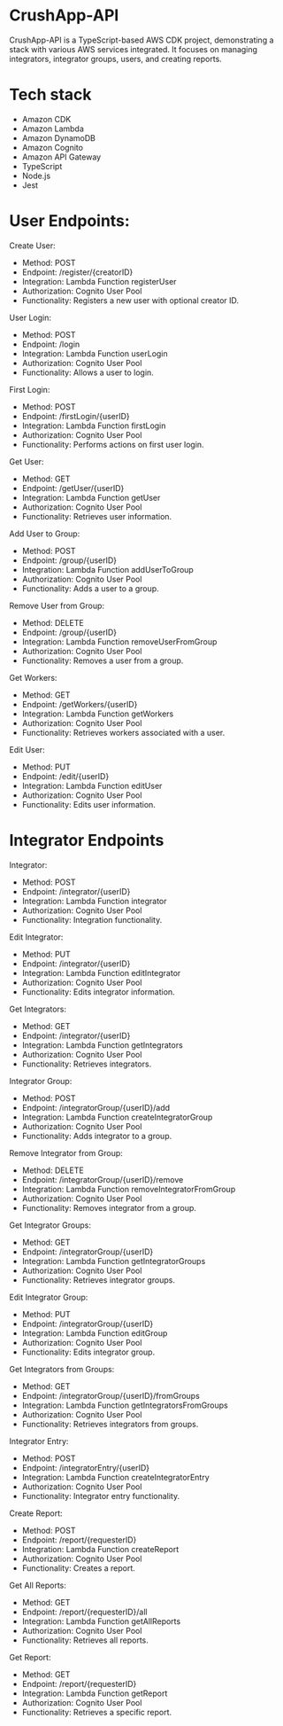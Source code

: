 
# CrushApp-API

CrushApp-API is a TypeScript-based AWS CDK project, demonstrating a stack with various AWS services integrated. It focuses on managing integrators, integrator groups, users, and creating reports.

# Tech stack

- Amazon CDK
- Amazon Lambda
- Amazon DynamoDB
- Amazon Cognito
- Amazon API Gateway
- TypeScript
- Node.js
- Jest

# User Endpoints:
Create User:

- Method: POST
- Endpoint: /register/{creatorID}
- Integration: Lambda Function registerUser
- Authorization: Cognito User Pool
- Functionality: Registers a new user with optional creator ID.

User Login:

- Method: POST
- Endpoint: /login
- Integration: Lambda Function userLogin
- Authorization: Cognito User Pool
- Functionality: Allows a user to login.

First Login:

- Method: POST
- Endpoint: /firstLogin/{userID}
- Integration: Lambda Function firstLogin
- Authorization: Cognito User Pool
- Functionality: Performs actions on first user login.

Get User:

- Method: GET
- Endpoint: /getUser/{userID}
- Integration: Lambda Function getUser
- Authorization: Cognito User Pool
- Functionality: Retrieves user information.

Add User to Group:

- Method: POST
- Endpoint: /group/{userID}
- Integration: Lambda Function addUserToGroup
- Authorization: Cognito User Pool
- Functionality: Adds a user to a group.

Remove User from Group:

- Method: DELETE
- Endpoint: /group/{userID}
- Integration: Lambda Function removeUserFromGroup
- Authorization: Cognito User Pool
- Functionality: Removes a user from a group.

Get Workers:

- Method: GET
- Endpoint: /getWorkers/{userID}
- Integration: Lambda Function getWorkers
- Authorization: Cognito User Pool
- Functionality: Retrieves workers associated with a user.

Edit User:

- Method: PUT
- Endpoint: /edit/{userID}
- Integration: Lambda Function editUser
- Authorization: Cognito User Pool
- Functionality: Edits user information.
# Integrator Endpoints

Integrator:

- Method: POST
- Endpoint: /integrator/{userID}
- Integration: Lambda Function integrator
- Authorization: Cognito User Pool
- Functionality: Integration functionality.

Edit Integrator:

- Method: PUT
- Endpoint: /integrator/{userID}
- Integration: Lambda Function editIntegrator
- Authorization: Cognito User Pool
- Functionality: Edits integrator information.

Get Integrators:

- Method: GET
- Endpoint: /integrator/{userID}
- Integration: Lambda Function getIntegrators
- Authorization: Cognito User Pool
- Functionality: Retrieves integrators.

Integrator Group:

- Method: POST
- Endpoint: /integratorGroup/{userID}/add
- Integration: Lambda Function createIntegratorGroup
- Authorization: Cognito User Pool
- Functionality: Adds integrator to a group.

Remove Integrator from Group:

- Method: DELETE
- Endpoint: /integratorGroup/{userID}/remove
- Integration: Lambda Function removeIntegratorFromGroup
- Authorization: Cognito User Pool
- Functionality: Removes integrator from a group.

Get Integrator Groups:

- Method: GET
- Endpoint: /integratorGroup/{userID}
- Integration: Lambda Function getIntegratorGroups
- Authorization: Cognito User Pool
- Functionality: Retrieves integrator groups.

Edit Integrator Group:

- Method: PUT
- Endpoint: /integratorGroup/{userID}
- Integration: Lambda Function editGroup
- Authorization: Cognito User Pool
- Functionality: Edits integrator group.

Get Integrators from Groups:

- Method: GET
- Endpoint: /integratorGroup/{userID}/fromGroups
- Integration: Lambda Function getIntegratorsFromGroups
- Authorization: Cognito User Pool
- Functionality: Retrieves integrators from groups.

Integrator Entry:

- Method: POST
- Endpoint: /integratorEntry/{userID}
- Integration: Lambda Function createIntegratorEntry
- Authorization: Cognito User Pool
- Functionality: Integrator entry functionality.

Create Report:

- Method: POST
- Endpoint: /report/{requesterID}
- Integration: Lambda Function createReport
- Authorization: Cognito User Pool
- Functionality: Creates a report.

Get All Reports:

- Method: GET
- Endpoint: /report/{requesterID}/all
- Integration: Lambda Function getAllReports
- Authorization: Cognito User Pool
- Functionality: Retrieves all reports.

Get Report:

- Method: GET
- Endpoint: /report/{requesterID}
- Integration: Lambda Function getReport
- Authorization: Cognito User Pool
- Functionality: Retrieves a specific report.

